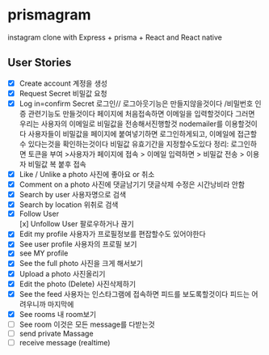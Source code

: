 # prismagram
 instagram clone with Express + prisma + React and React native


## User Stories

- [x] Create account  계정을 생성
- [x] Request Secret 비밀값 요청 
- [x] Log in=confirm Secret 로그인// 로그아웃기능은 만들지않을것이다 /비밀번호 인증 관련기능도 만들것이다
페이지에 처음접속하면 이메일을 입력할것이다 그러면 우리는 사용자의 이메일로 비밀값을 전송해서진행할것 
nodemailer를 이용할것이다  사용자들이 비밀값을 페이지에 붙여넣기하면 로그인하게되고, 
 이메일에 접근할수 있다는것을 확인하는것이다 비밀값 유효기간을 지정할수도있다
 정리: 로그인하면 토큰을 부여 >사용자가 페이지에 접속 > 이메일 입력하면 > 비밀값 전송 >
 이용자 비밀값 복 붙후 접속
- [x] Like / Unlike a photo 사진에 좋아요 or 취소
- [x] Comment on a photo 사진에 댓글남기기  댓글삭제 수정은 시간낭비라 안함
- [x] Search by user 사용자명으로 검색
- [x] Search by location 위취로 검색
- [x] Follow User  
  [x] Unfollow User 팔로우하거나 끊기
- [x] Edit my profile 사용자가 프로필정보를 편잡할수도 있어야한다
- [x] See user profile 사용자의 프로필 보기
- [x] see MY profile
- [x] See the full photo  사진을 크게 해서보기
- [x] Upload a photo 사진올리기
- [x] Edit the photo (Delete) 사진삭제하기 
- [x] See the feed 사용자는 인스타그램에 접속하면 피드를 보도록할것이다
피드는 어려우니까 마지막에
- [x] See rooms 내 room보기
- [ ] See room 이것은 모든 message를 다받는것
- [ ] send private Massage
- [ ] receive message (realtime)
